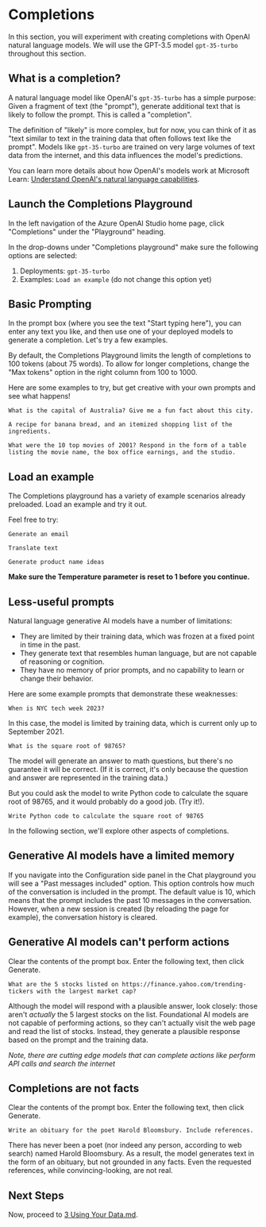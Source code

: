 # Completions

In this section, you will experiment with creating completions with OpenAI natural language models. We will use the GPT-3.5 model `gpt-35-turbo` throughout this section.

## What is a completion?

A natural language model like OpenAI's `gpt-35-turbo` has a simple purpose: Given a fragment of text (the "prompt"), generate additional text that is likely to follow the prompt. This is called a "completion".

The definition of "likely" is more complex, but for now, you can think of it as "text similar to text in the training data that often follows text like the prompt". Models like `gpt-35-turbo` are trained on very large volumes of text data from the internet, and this data influences the model's predictions.

You can learn more details about how OpenAI's models work at Microsoft Learn: [Understand OpenAI's natural language capabilities](https://learn.microsoft.com/en-us/training/modules/explore-azure-openai/5-understand-openai-natural-language).

## Launch the Completions Playground

In the left navigation of the Azure OpenAI Studio home page, click "Completions" under the "Playground" heading.

In the drop-downs under "Completions playground" make sure the following options are selected:

1. Deployments: `gpt-35-turbo`
2. Examples: `Load an example` (do not change this option yet)

## Basic Prompting

In the prompt box (where you see the text "Start typing here"), you can enter any text you like, and then use one of your deployed models to generate a completion. Let's try a few examples.

By default, the Completions Playground limits the length of completions to 100 tokens (about 75 words). To allow for longer completions, change the "Max tokens" option in the right column from 100 to 1000.

Here are some examples to try, but get creative with your own prompts and see what happens!

```
What is the capital of Australia? Give me a fun fact about this city.
```
```
A recipe for banana bread, and an itemized shopping list of the ingredients.
```
```
What were the 10 top movies of 2001? Respond in the form of a table listing the movie name, the box office earnings, and the studio.
```


## Load an example

The Completions playground has a variety of example scenarios already preloaded. Load an example and try it out.

Feel free to try:
```
Generate an email
```
```
Translate text
```
```
Generate product name ideas
```





**Make sure the Temperature parameter is reset to 1 before you continue.**

## Less-useful prompts

Natural language generative AI models have a number of limitations:

* They are limited by their training data, which was frozen at a fixed point in time in the past.
* They generate text that resembles human language, but are not capable of reasoning or cognition.
* They have no memory of prior prompts, and no capability to learn or change their behavior.

Here are some example prompts that demonstrate these weaknesses:

    When is NYC tech week 2023?

In this case, the model is limited by training data, which is current only up to September 2021.

    What is the square root of 98765?

The model will generate an answer to math questions, but there's no guarantee it will be correct. (If it is correct, it's only because the question and answer are represented in the training data.)

But you could ask the model to write Python code to calculate the square root of 98765, and it would probably do a good job. (Try it!).

    Write Python code to calculate the square root of 98765



In the following section, we'll explore other aspects of completions.

## Generative AI models have a limited memory

If you navigate into the Configuration side panel in the Chat playground you will see a "Past messages included" option. This option controls how much of the conversation is included in the prompt. The default value is 10, which means that the prompt includes the past 10 messages in the conversation. However, when a new session is created (by reloading the page for example), the conversation history is cleared.

## Generative AI models can't perform actions

Clear the contents of the prompt box. Enter the following text, then click Generate.

    What are the 5 stocks listed on https://finance.yahoo.com/trending-tickers with the largest market cap?

Although the model will respond with a plausible answer, look closely: those aren't *actually* the 5 largest stocks on the list. Foundational AI models are not capable of performing actions, so they can't actually visit the web page and read the list of stocks. Instead, they generate a plausible response based on the prompt and the training data.

*Note, there are cutting edge models that can complete actions like perform API calls and search the internet*

## Completions are not facts

Clear the contents of the prompt box. Enter the following text, then click Generate.

    Write an obituary for the poet Harold Bloomsbury. Include references.

There has never been a poet (nor indeed any person, according to web search) named Harold Bloomsbury. As a result, the model generates text in the form of an obituary, but not grounded in any facts. Even the requested references, while convincing-looking, are not real.

## Next Steps

Now, proceed to [3 Using Your Data.md](https://github.com/e-straight/OAI-Demo/blob/main/3%20Using%20Your%20Data.md).
